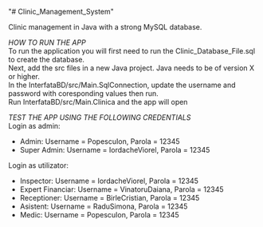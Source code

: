 "# Clinic_Management_System" 

Clinic management in Java with a strong MySQL database.

*HOW TO RUN THE APP*<br>
To run the application you will first need to run the Clinic_Database_File.sql to create the database.<br>
Next, add the src files in a new Java project. Java needs to be of version X or higher.<br>
In the InterfataBD/src/Main.SqlConnection, update the username and password with coresponding values then run.<br>
Run InterfataBD/src/Main.Clinica and the app will open<br>


*TEST THE APP USING THE FOLLOWING CREDENTIALS*<br>
Login as admin: <br>
   - Admin: Username = PopescuIon, Parola = 12345<br>
   - Super Admin: Username = IordacheViorel, Parola = 12345<br>
   
Login as utilizator: <br>
  - Inspector: Username = IordacheViorel, Parola = 12345<br>
  - Expert Financiar: Username = VinatoruDaiana, Parola = 12345<br>
  - Receptioner: Username = BirleCristian, Parola = 12345<br>
  - Asistent: Username = RaduSimona, Parola = 12345<br>
  - Medic: Username = PopescuIon, Parola = 12345<br>

